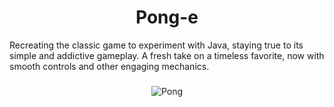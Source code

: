 # <h1 align="center"> Pong-e </h1>

Recreating the classic game to experiment with Java, staying true to its simple and addictive gameplay. A fresh take on a timeless favorite, now with smooth controls and other engaging mechanics.

###

<div align="center">
  <img src="https://imgur.com/dy5BOqu" alt="Pong" />
</div>

